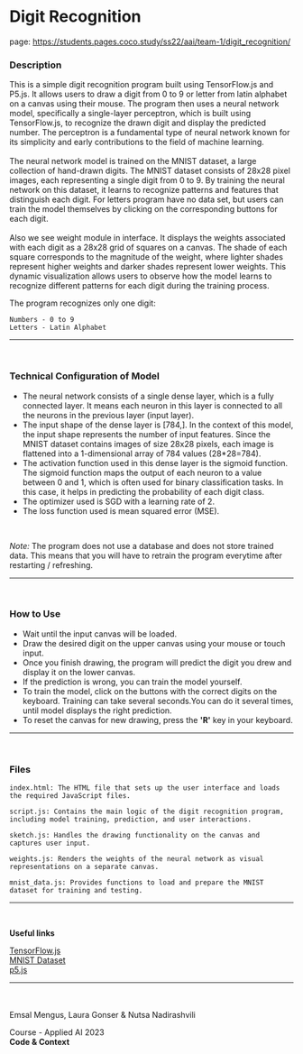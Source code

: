 # Digit Recognition

page: https://students.pages.coco.study/ss22/aai/team-1/digit_recognition/

### **Description**

This is a simple digit recognition program built using TensorFlow.js and P5.js. It allows users to draw a digit from 0 to 9 or letter from latin alphabet on a canvas using their mouse. The program then uses a neural network model, specifically a single-layer perceptron, which is built using TensorFlow.js, to recognize the drawn digit and display the predicted number. The perceptron is a fundamental type of neural network known for its simplicity and early contributions to the field of machine learning. <br><br>
The neural network model is trained on the MNIST dataset, a large collection of hand-drawn digits. The MNIST dataset consists of 28x28 pixel images, each representing a single digit from 0 to 9. By training the neural network on this dataset, it learns to recognize patterns and features that distinguish each digit. For letters program have no data set, but users can train the model themselves by clicking on the corresponding buttons for each digit. <br> <br>
Also we see weight module in interface. It displays the weights associated with each digit as a 28x28 grid of squares on a canvas. The shade of each square corresponds to the magnitude of the weight, where lighter shades represent higher weights and darker shades represent lower weights. This dynamic visualization allows users to observe how the model learns to recognize different patterns for each digit during the training process.


The program recognizes only one digit:

    Numbers - 0 to 9 
    Letters - Latin Alphabet

****
<br>

### **Technical Configuration of Model**
* The neural network consists of a single dense layer, which is a fully connected layer. It means each neuron in this layer is connected to all the neurons in the previous layer (input layer).
* The input shape of the dense layer is [784,]. In the context of this model, the input shape represents the number of input features. Since the MNIST dataset contains images of size 28x28 pixels, each image is flattened into a 1-dimensional array of 784 values (28*28=784).
* The activation function used in this dense layer is the sigmoid function. The sigmoid function maps the output of each neuron to a value between 0 and 1, which is often used for binary classification tasks. In this case, it helps in predicting the probability of each digit class.
* The optimizer used is SGD with a learning rate of 2. 
* The loss function used is mean squared error (MSE).

<br>

*Note:* The program does not use a database and does not store trained data. This means that you will have to retrain the program everytime after restarting / refreshing.

****
<br>

### **How to Use** 
  * Wait until the input canvas will be loaded.
  * Draw the desired digit on the upper canvas using your mouse or touch input. 
  * Once you finish drawing, the program will predict the digit you drew and display it on the lower canvas.
  * If the prediction is wrong, you can train the model yourself.
  * To train the model, click on the buttons with the correct digits on the keyboard. Training can take several seconds.You can do it several times, until model displays the right prediction.
  * To reset the canvas for new drawing, press the **'R'** key in your keyboard.

    
****
<br>

### **Files**

    index.html: The HTML file that sets up the user interface and loads the required JavaScript files.

    script.js: Contains the main logic of the digit recognition program, including model training, prediction, and user interactions.

    sketch.js: Handles the drawing functionality on the canvas and captures user input.

    weights.js: Renders the weights of the neural network as visual representations on a separate canvas.

    mnist_data.js: Provides functions to load and prepare the MNIST dataset for training and testing.
****
<br>

**Useful links**

[TensorFlow.js](https://www.tensorflow.org/js)<br>
[MNIST Dataset](http://yann.lecun.com/exdb/mnist/)<br>
[p5.js](https://p5js.org/libraries/)

****
<br><br>
Emsal Mengus, Laura Gonser & Nutsa Nadirashvili <br>

Course - Applied AI 2023<br>
**Code & Context**


